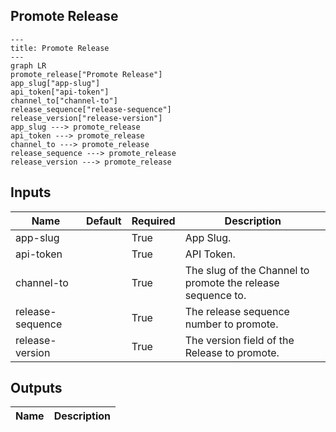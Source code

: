 ## Promote Release

```mermaid
---
title: Promote Release
---
graph LR
promote_release["Promote Release"]
app_slug["app-slug"]
api_token["api-token"]
channel_to["channel-to"]
release_sequence["release-sequence"]
release_version["release-version"]
app_slug ---> promote_release
api_token ---> promote_release
channel_to ---> promote_release
release_sequence ---> promote_release
release_version ---> promote_release
```
## Inputs
| Name | Default | Required | Description |
| --- | --- | --- | --- |
| app-slug |  | True | App Slug. |
| api-token |  | True | API Token. |
| channel-to |  | True | The slug of the Channel to promote the release sequence to. |
| release-sequence |  | True | The release sequence number to promote. |
| release-version |  | True | The version field of the Release to promote. |

## Outputs
| Name | Description |
| --- | --- |

